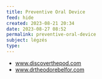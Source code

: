 ```yaml
---
title: Preventive Oral Device
feed: hide
created: 2023-08-21 20:34
date: 2023-08-27 08:52
permalink: preventive-oral-device
subject: légzés
type: 
---
```


- www.discoverthepod.com
- www.drtheodorebelfor.com